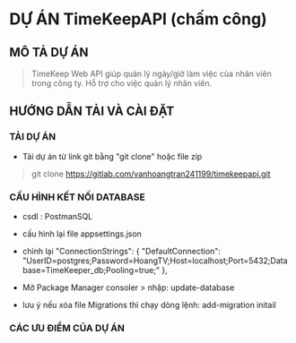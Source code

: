 # DỰ ÁN TimeKeepAPI (chấm công)

## MÔ TẢ DỰ ÁN
> TimeKeep Web API giúp quản lý ngày/giờ làm việc của nhân viên trong công ty. Hỗ
trợ cho việc quản lý nhân viên.

## HƯỚNG DẪN TẢI VÀ CÀI ĐẶT

### TẢI DỰ ÁN

- Tải dự án từ link git bằng "git clone" hoặc file zip

> git clone https://gitlab.com/vanhoangtran241199/timekeepapi.git

### CẤU HÌNH KẾT NỐI DATABASE

- csdl : PostmanSQL
- cấu hình lại file appsettings.json 
- chỉnh lại 
  "ConnectionStrings": {
    "DefaultConnection": "UserID=postgres;Password=HoangTV;Host=localhost;Port=5432;Database=TimeKeeper_db;Pooling=true;"
  },

- Mở Package Manager consoler > nhập: update-database
- lưu ý nếu xóa file Migrations thì chạy dòng lệnh: add-migration initail 


### CÁC ƯU ĐIỂM CỦA DỰ ÁN

